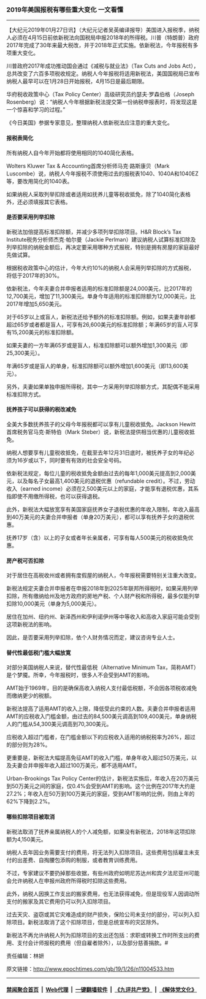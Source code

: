 ### 2019年美国报税有哪些重大变化 一文看懂
------------------------

<p>
 【大纪元2019年01月27日讯】（大纪元记者吴英编译报导）美国进入报税季，纳税人必须在4月15日前依新税法向国税局申报2018年的所得税。川普（特朗普）政府2017年完成了30年来最大税改，并于2018年正式实施。依新税法，今年报税有多项重大变化。
</p>
<p>
 川普政府2017年成功推动国会通过《减税与就业法》（Tax Cuts and Jobs Act），总共改变了六百多项税收规定。纳税人今年报税将适用新税法，美国国税局已宣布纳税人最早可以在1月28日开始报税，4月15日是最后期限。
</p>
<p>
 华府税收政策中心（Tax Policy Center）高级研究员约瑟夫·罗森伯格（Joseph Rosenberg）说：“纳税人今年根据新税法提交第一份纳税申报表时，将发现这是一个惊喜和学习的过程。”
</p>
<p>
 《今日美国》参据专家意见，整理纳税人依新税法应注意的重大变化。
</p>
<h4>
 报税表简化
</h4>
<p>
 所有纳税人自今年开始都将使用相同的1040简化表格。
</p>
<p>
 Wolters Kluwer Tax &amp; Accounting首席分析师马克·路斯康贝（Mark Luscombe）说，纳税人今年报税不须使用过去的报税表1040、1040A和1040EZ等，要改用简化的1040表。
</p>
<p>
 如果纳税人采取列举扣除或者适用如抚养儿童等税收抵免，除了1040简化表格外，还必须填报其它表格。
</p>
<h4>
 是否要采用列举扣除
</h4>
<p>
 新税法加倍提高标准扣除额，并减少多项列举扣除项目。H&amp;R Block’s Tax Institute税务分析师杰克·帕尔曼（Jackie Perlman）建议纳税人试算标准扣除及列举扣除的纳税金额后，再决定要采用哪种方式报税，特别是拥有房屋的家庭最好先做试算。
</p>
<p>
 根据税收政策中心的估计，今年大约10%的纳税人会采用列举扣除的方式报税，将低于2017年的30%。
</p>
<p>
 依新税法，今年夫妻合并申报者适用的标准扣除额是24,000美元，比2017年的12,700美元，增加了11,300美元。单身今年适用的标准扣除额为12,000美元，比2017年增加5,650美元。
</p>
<p>
 对于65岁以上或盲人，新税法还给予额外的标准扣除额。例如，如果夫妻年龄都超过65岁或者都是盲人，可享有26,600美元的标准扣除额；年满65岁的盲人可享有15,200美元的标准扣除额。
</p>
<p>
 如果夫妻的一方年满65岁或是盲人，标准扣除额可以额外增加1,300美元（即25,300美元）。
</p>
<p>
 年满65岁或是盲人的单身，标准扣除额可以额外增加1,600美元（即13,600美元）。
</p>
<p>
 另外，夫妻如果单独申报所得税，其中一方采用列举扣除额方式，其配偶不能采用标准扣除方式。
</p>
<h4>
 抚养孩子可以获得的税改减免
</h4>
<p>
 全美大多数抚养孩子的父母今年报税都可以享有儿童税收抵免。Jackson Hewitt首席税务官马克·斯特伯（Mark Steber）说，新税法提供相当优惠的儿童税收抵免。
</p>
<p>
 纳税人想要享有儿童税收抵免，在截至去年12月31日底时，被抚养子女的年纪必须为16岁或以下，同时要有有效的社会安全号码。
</p>
<p>
 依新税法规定，每位儿童的税收抵免金额由过去的每年1,000美元提高到2,000美元，以及每名子女最高1,400美元的退税优惠（refundable credit）。不过，劳动收入（earned income）必须在2,500美元以上的家庭，才能享有退税优惠，其系指即使不用缴所得税，也可以获得退税。
</p>
<p>
 此外，新税法大幅放宽享有美国家庭抚养女子退税优惠的年收入限制，年收入最高到40万美元的夫妻合并申报者（单身20万美元），都可以享有抚养子女的退税优惠。
</p>
<p>
 抚养17岁（含）以上的子女或者年长亲属者，可享有每人500美元的税收抵免优惠。
</p>
<h4>
 房产税可否扣除
</h4>
<p>
 对于居住在高税收州或者拥有度假屋的纳税人，今年报税需要特别关注重大改变。
</p>
<p>
 新税法规定夫妻合并申报者在申报2018年到2025年联邦所得税时，如果采用列举扣除，所有缴纳给州及地方政府的房地产税、个人财产税和所得税，最多仅能列举扣除10,000美元（单身为5,000美元）。
</p>
<p>
 居住在加州、纽约州、新泽西州和伊利诺伊州等中等收入和高收入家庭可能会受到这项新税法的影响。
</p>
<p>
 因此，是否要采用列举扣除，依个人财务情况而定，建议咨询专业人士。
</p>
<h4>
 替代性最低税门槛大幅放寛
</h4>
<p>
 对部分美国纳税人来说，替代性最低税（Alternative Minimum Tax，简称AMT）是个梦魇。所幸，今年报税时，很多人不会受到AMT的影响。
</p>
<p>
 AMT始于1969年，目的是确保高收入纳税人支付最低税额，不会因各项税收减免而缴纳更少的税额。
</p>
<p>
 新税法提高了适用AMT的收入上限，降低受此约束的人数。夫妻合并申报者适用AMT的应税收入门槛金额，由过去的84,500美元调高到109,400美元，单身纳税人的门槛从54,300美元调高到70,300美元。
</p>
<p>
 应税收入超过门槛者，在门槛金额以下的应税收入适用的纳税税率为26%，超过的部分则为28%。
</p>
<p>
 更重要是，新税法大幅提高免征AMT的收入门槛，单身年收入超过50万美元，以及夫妻合并申报年收入超过100万美元，都不适用AMT。
</p>
<p>
 Urban-Brookings Tax Policy Center的估计，新税法实施后，年收入在20万美元到50万美元之间的家庭，仅0.4%会受到AMT的影响。这个比例在2017年大约是27.2%；年收入在50万到100万美元的家庭，受到AMT影响的比例，则由上年的62%下降到2.2%。
</p>
<h4>
 哪些扣除项目被取消
</h4>
<p>
 新税法取消了抚养亲属纳税人的个人减免额，如果没有新税法，2018年这项扣除额为4,150美元。
</p>
<p>
 纳税人去年因业务需要支付的费用，将无法列入扣除项目。这些费用包括雇主未支付的出差费、自掏腰包添购的制服，或者教育训练费用。
</p>
<p>
 不过，专家建议不要扔掉那些收据，有些州政府如明尼苏达州和宾夕法尼亚州可能会允许纳税人在申报州政府所得税时扣除这些费用。
</p>
<p>
 此外，纳税人因换工作支出的搬家费用，也无法获得减免，但是现役军人因调动所支付的搬家及其它费用仍可以列入扣除项目。
</p>
<p>
 过去天灾、盗窃或其它灾难造成的财产损失，保险公司未支付的部分，可以列入扣除项目。新税法取消了这个扣除项目，但是总统宣布的灾区除外。
</p>
<p>
 新税法不再允许纳税人列为扣除项目的支出还包括：求职或转换工作时所支出的费用、支付会计师报税的费用（但自雇者除外），以及部分慈善捐款。#
</p>
<p>
 责任编辑：林妍
</p>
<p>
</p>

原文链接：http://www.epochtimes.com/gb/19/1/26/n11004533.htm


------------------------
#### [禁闻聚合首页](https://github.com/gfw-breaker/banned-news/blob/master/README.md) &nbsp;|&nbsp; [Web代理](https://github.com/gfw-breaker/open-proxy/blob/master/README.md) &nbsp;|&nbsp; [一键翻墙软件](https://github.com/gfw-breaker/nogfw/blob/master/README.md) &nbsp;|&nbsp; [《九评共产党》](https://github.com/gfw-breaker/9ping.md/blob/master/README.md#九评之一评共产党是什么) &nbsp;|&nbsp; [《解体党文化》](https://github.com/gfw-breaker/jtdwh.md/blob/master/README.md#绪论)